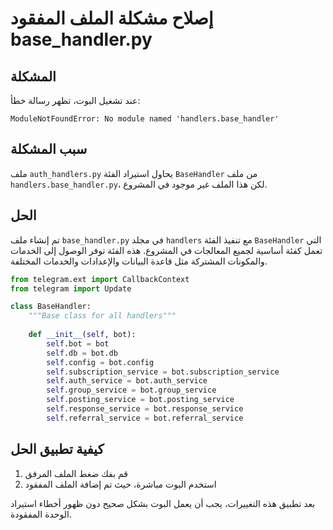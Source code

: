 # إصلاح مشكلة الملف المفقود base_handler.py

## المشكلة
عند تشغيل البوت، تظهر رسالة خطأ:
```
ModuleNotFoundError: No module named 'handlers.base_handler'
```

## سبب المشكلة
ملف `auth_handlers.py` يحاول استيراد الفئة `BaseHandler` من ملف `handlers.base_handler.py`، لكن هذا الملف غير موجود في المشروع.

## الحل
تم إنشاء ملف `base_handler.py` في مجلد `handlers` مع تنفيذ الفئة `BaseHandler` التي تعمل كفئة أساسية لجميع المعالجات في المشروع. هذه الفئة توفر الوصول إلى الخدمات والمكونات المشتركة مثل قاعدة البيانات والإعدادات والخدمات المختلفة.

```python
from telegram.ext import CallbackContext
from telegram import Update

class BaseHandler:
    """Base class for all handlers"""
    
    def __init__(self, bot):
        self.bot = bot
        self.db = bot.db
        self.config = bot.config
        self.subscription_service = bot.subscription_service
        self.auth_service = bot.auth_service
        self.group_service = bot.group_service
        self.posting_service = bot.posting_service
        self.response_service = bot.response_service
        self.referral_service = bot.referral_service
```

## كيفية تطبيق الحل
1. قم بفك ضغط الملف المرفق
2. استخدم البوت مباشرة، حيث تم إضافة الملف المفقود

بعد تطبيق هذه التغييرات، يجب أن يعمل البوت بشكل صحيح دون ظهور أخطاء استيراد الوحدة المفقودة.
